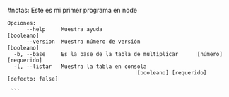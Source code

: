 #notas:
Este es mi primer programa en node


````
Opciones:
      --help     Muestra ayuda                                        [booleano]
      --version  Muestra número de versión                            [booleano]
  -b, --base     Es la base de la tabla de multiplicar      [número] [requerido]
  -l, --listar   Muestra la tabla en consola
                                         [booleano] [requerido] [defecto: false]

 ```                                        
                                         